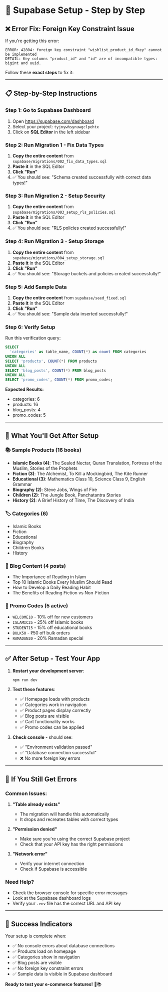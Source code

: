 # 🚀 Supabase Setup - Step by Step

## ❌ **Error Fix: Foreign Key Constraint Issue**

If you're getting this error:
```
ERROR: 42804: foreign key constraint "wishlist_product_id_fkey" cannot be implemented
DETAIL: Key columns "product_id" and "id" are of incompatible types: bigint and uuid.
```

Follow these **exact steps** to fix it:

---

## 📋 **Step-by-Step Instructions**

### **Step 1: Go to Supabase Dashboard**
1. Open https://supabase.com/dashboard
2. Select your project: `tyjnywhsynuwgclpehtx`
3. Click on **SQL Editor** in the left sidebar

### **Step 2: Run Migration 1 - Fix Data Types**
1. **Copy the entire content** from `supabase/migrations/002_fix_data_types.sql`
2. **Paste it** in the SQL Editor
3. **Click "Run"**
4. ✅ You should see: "Schema created successfully with correct data types!"

### **Step 3: Run Migration 2 - Setup Security**
1. **Copy the entire content** from `supabase/migrations/003_setup_rls_policies.sql`
2. **Paste it** in the SQL Editor
3. **Click "Run"**
4. ✅ You should see: "RLS policies created successfully!"

### **Step 4: Run Migration 3 - Setup Storage**
1. **Copy the entire content** from `supabase/migrations/004_setup_storage.sql`
2. **Paste it** in the SQL Editor
3. **Click "Run"**
4. ✅ You should see: "Storage buckets and policies created successfully!"

### **Step 5: Add Sample Data**
1. **Copy the entire content** from `supabase/seed_fixed.sql`
2. **Paste it** in the SQL Editor
3. **Click "Run"**
4. ✅ You should see: "Sample data inserted successfully!"

### **Step 6: Verify Setup**
Run this verification query:
```sql
SELECT 
  'categories' as table_name, COUNT(*) as count FROM categories
UNION ALL
SELECT 'products', COUNT(*) FROM products
UNION ALL
SELECT 'blog_posts', COUNT(*) FROM blog_posts
UNION ALL
SELECT 'promo_codes', COUNT(*) FROM promo_codes;
```

**Expected Results:**
- categories: 6
- products: 16
- blog_posts: 4
- promo_codes: 5

---

## 🎯 **What You'll Get After Setup**

### **📚 Sample Products (16 books)**
- **Islamic Books (4)**: The Sealed Nectar, Quran Translation, Fortress of the Muslim, Stories of the Prophets
- **Fiction (3)**: The Alchemist, To Kill a Mockingbird, The Kite Runner
- **Educational (3)**: Mathematics Class 10, Science Class 9, English Grammar
- **Biography (2)**: Steve Jobs, Wings of Fire
- **Children (2)**: The Jungle Book, Panchatantra Stories
- **History (2)**: A Brief History of Time, The Discovery of India

### **🏷️ Categories (6)**
- Islamic Books
- Fiction
- Educational
- Biography
- Children Books
- History

### **📝 Blog Content (4 posts)**
- The Importance of Reading in Islam
- Top 10 Islamic Books Every Muslim Should Read
- How to Develop a Daily Reading Habit
- The Benefits of Reading Fiction vs Non-Fiction

### **🎫 Promo Codes (5 active)**
- `WELCOME10` - 10% off for new customers
- `ISLAMIC25` - 25% off Islamic books
- `STUDENT15` - 15% off educational books
- `BULK50` - ₹50 off bulk orders
- `RAMADAN20` - 20% Ramadan special

---

## ✅ **After Setup - Test Your App**

1. **Restart your development server**:
   ```bash
   npm run dev
   ```

2. **Test these features**:
   - ✅ Homepage loads with products
   - ✅ Categories work in navigation
   - ✅ Product pages display correctly
   - ✅ Blog posts are visible
   - ✅ Cart functionality works
   - ✅ Promo codes can be applied

3. **Check console** - should see:
   - ✅ "Environment validation passed"
   - ✅ "Database connection successful"
   - ❌ No more foreign key errors

---

## 🚨 **If You Still Get Errors**

### **Common Issues:**

1. **"Table already exists"**
   - The migration will handle this automatically
   - It drops and recreates tables with correct types

2. **"Permission denied"**
   - Make sure you're using the correct Supabase project
   - Check that your API key has the right permissions

3. **"Network error"**
   - Verify your internet connection
   - Check if Supabase is accessible

### **Need Help?**
- Check the browser console for specific error messages
- Look at the Supabase dashboard logs
- Verify your `.env` file has the correct URL and API key

---

## 🎉 **Success Indicators**

Your setup is complete when:
- ✅ No console errors about database connections
- ✅ Products load on homepage
- ✅ Categories show in navigation
- ✅ Blog posts are visible
- ✅ No foreign key constraint errors
- ✅ Sample data is visible in Supabase dashboard

**Ready to test your e-commerce features!** 🛒📚